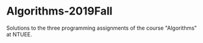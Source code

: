 # Algorithms-2019Fall
Solutions to the three programming assignments of the course "Algorithms" at NTUEE.
